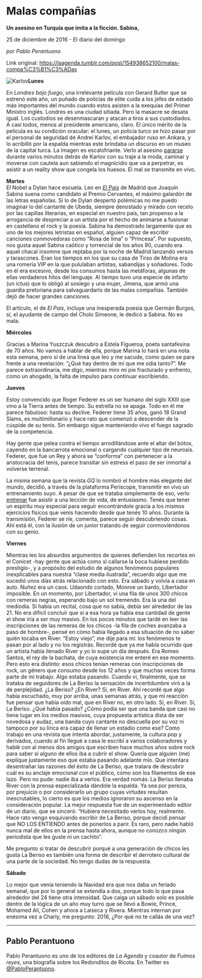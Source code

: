 # Malas compañías

**Un asesino en Turquía que imita a la ficción. Sabina,**

25 de diciembre de 2016 - El diario del domingo

_por Pablo Perantuono_

Link original: https://laagenda.tumblr.com/post/154938652100/malas-compa%C3%B1%C3%ADas

![Karlov](https://64.media.tumblr.com/29faf194b2541207e2694c4dac3cca47/tumblr_inline_pk0cxpxU2S1t6q87u_500.jpg)**Lunes**  


En
*Londres bajo fuego*,
una irrelevante película con Gerard Butler que se estrenó este año,
un puñado de policías de elite cuida a los jefes de estado más
importantes del mundo cuando estos asisten a la exequias del Primer
Ministro inglés. Londres es una ciudad sitiada. Pero la masacre se
desata igual. Los custodios se desenmascaran y atacan a tiros a sus
custodiados. A casi todos, menos al presidente americano, claro. El
único mérito de la película es su condición oracular: el lunes,
un policía turco se hizo pasar por el personal de seguridad de Andrei
Karlov, el embajador ruso en Ankara, y lo acribilló por la espalda
mientras este brindaba un discurso en un museo de la capital turca.
La imagen es escalofriante. Verlo al asesino [pararse](https://c.o0bg.com/rf/image_1920w/Boston/2011-2020/2016/12/19/BostonGlobe.com/Foreign/Images/5122bd617e4049fb89e56046822ec841-5122bd617e4049fb89e56046822ec841-0.jpg) durante varios
minutos detrás de Karlov con su traje a la moda, caminar y moverse
con cautela aun sabiendo el magnicidio que va a perpetrar, es asistir
a un reality show que congela los huesos. El mal se transmite en
vivo. 


**Martes**  
El
Nobel a Dylan hace escuela. Leo en *[El
País](http://cultura.elpais.com/cultura/2016/12/15/actualidad/1481817033_337727.html?id_externo_rsoc=TW_CM_CUL)* de
Madrid que Joaquín Sabina suena como candidato al Premio Cervantes,
el máximo galardón de las letras españolas. Si lo de Dylan
despertó polémicas no me puedo imaginar lo del cantante de Ubeda,
siempre denostado y mirado con recelo por las capillas literarias, en
especial en nuestro país, tan propenso a la arrogancia de despreciar
a un artista por el hecho de animarse a fusionar en castellano el
rock y la poesía. Sabina ha demostrado largamente que es uno de los
mejores letristas en español, alguien capaz de escribir canciones
conmovedoras como “Rosa de lima” o “Princesa”. Por supuesto,
nos gusta aquel Sabina caótico y torrencial de los años 90, cuando
era aquel chacal insomne que reptaba por la noche de Madrid lanzando
versos y tarascones. Eran los tiempos en los que su casa de Tirso de
Molina era una romería VIP en la que pululaban artistas, sabandijas
y soñadores. Todo en él era excesivo, desde los consumos hasta las
metáforas, algunas de ellas verdaderos hitos del lenguaje. Al tiempo
tuvo una especie de infarto (un ictus) que lo obligó al sosiego y
una mujer, Jimena, que armó una guardia pretoriana para
salvaguardarlo de las malas compañías. También dejó de hacer
grandes canciones. 


El
artículo, el de *El
País*, incluye una
inesperada poesía que Germán Burgos, sí, el ayudante de campo del
Cholo Simeone, le dedicó a Sabina. No es mala.  


**Miércoles**  


Gracias
a Marina Yuszczuk descubro a  Estela Figueroa, poeta santafesina de
70 años. No vamos a hablar de ella, porque Marina lo hará en una
nota esta semana, pero sí de una línea que leo y me sacude, como
quien se para frente a una revelación: “¿Qué hay dentro de mí
que me odia tanto?”. Me parece extraordinaria, me digo, mientras
miro mi pie fracturado y enfrento, como un ahogado, la falta de
impulso para continuar escribiendo. 


**Jueves**  


Estoy
convencido que Roger Federer es un ser humano del siglo XXIII que
vino a la Tierra antes de tiempo. Su estrella no se apaga. Todo en él me parece fabuloso:
hasta su declive. Federer tiene 35 años, ganó 18 Grand Slams, es
multimillonario y hace rato que comenzó a descender de la cúspide
de su tenis. Sin embargo sigue manteniendo vivo el fuego sagrado de
la competencia. 


Hay
gente que pelea contra el tiempo arrodillándose ante el altar del
bótox, cayendo en la bancarrota emocional o cargando cualquier tipo de neurosis. Federer, que fue un Rey y ahora se
“conforma” con pertenecer a la aristocracia del tenis, parece transitar sin estress el paso de ser inmortal a volverse terrenal. 


La
misma semana que la revista *GQ*
lo nombró el hombre más elegante del mundo, decidió, a través de
la plataforma Periscope, transmitir en vivo un entrenamiento suyo. A
pesar de que se trataba simplemente de eso, verlo [entrenar](https://www.periscope.tv/rogerfederer/1lPKqRjMAlwGb)
fue asistir a una lección de vida, de entusiasmo. Tenés que tener
un espíritu muy especial para seguir encontrándole gracia a los
mismos ejercicios físicos que venís haciendo desde que tenés 10 años. Durante la transmisión, Federer se ríe,
comenta, parece seguir descubriendo cosas. Ahí está él, con la
ilusión de un junior tratando de seguir conmoviéndonos con su
genio. 


**Viernes**  


Mientras leo los
absurdos argumentos de quienes defienden los recortes en el Conicet
-hay gente que actúa como si callarse la boca hubiese perdido
prestigio-, y a propósito del estudio de algunos fenómenos
populares inexplicables para nuestra “clase media ilustrada”,
recuerdo algo que me sucedió unos días atrás relacionado con esto.
Era sábado y volvía a casa en auto. Nuñez era un caos. Udaondo
cortado, Monroe un bardo, Libertador imposible. En un momento, por
Libertador, vi una fila de unos 300 chicos con remeras negras,
esperando bajo un sol tremendo. Era la una del mediodía. Si había
un recital, cosa que no sabía, debía ser alrededor de las 21. No
era difícil concluir que si a esa hora ya había esa cantidad de
gente el show iría a ser muy masivo. En los pocos minutos que tardé
en leer las inscripciones de las remeras de los chicos -la fila de
coches avanzaba a paso de hombre-, pensé en cómo había llegado a
esa situación de no saber quién tocaba en River. “Estoy viejo”,
me dije para mí: los fenómenos te pasan por al lado y no los
registrás. Recordé que ya me había ocurrido que un artista había
llenado River y yo lo supe un día después. Era Romeo Santos, el rey
de la bachata, de cuya existencia me enteré en ese momento. Pero
esto era distinto: esos chicos tenían remeras con inscripciones de
rock, un género que consumo desde los 12 años y que muchas veces
forma parte de mi trabajo. Algo estaba pasando. Cuando vi,
finalmente, que se trataba de seguidores de La Beriso la sensación
de  incertidumbre viró a la de perplejidad. ¿La Beriso? ¿En River?
Sí, en River. Ahí recordé que algo había escuchado, muy por
arriba, unas semanas atrás, y que mi reacción fue pensar que había
oído mal, que en River no, en otro lado. Sí, en River. Sí, La
Beriso. ¿Qué había pasado? ¿Cómo podía ser que una banda que
casi no tiene lugar en los medios masivos, cuya propuesta artística
dista de ser novedosa y audaz, una banda cuyo cantante no descuella
por su voz ni tampoco por su lírica era capaz de llenar un estadio
como ese? Como trabajo en una revista que intenta abordar,
justamente, la cultura pop y derivados, cuando al fin llegué a casa
le escribí a varios colaboradores y hablé con al menos dos amigos
que escriben hace muchos años sobre rock para saber si alguno de
ellos iba a cubrir el show. Quería que alguien (me) explique
justamente eso que estaba pasando adelante mío. Que intentara
desentrañar las razones del éxito de La Beriso, que tratara de
descubrir cuál es su anclaje emocional con el público, cómo son
los filamentos de ese lazo. Pero no pude: nadie iba a verlos. Era
verdad nomás: La Beriso llenaba River con la prensa especializada
dándole la espalda. Ya sea por pereza, por prejuicio o por
considerarlo un grupo cuyas virtudes resultan inescrutables, lo
cierto es que los medios ignoraron su ascenso en la consideración
popular. La mejor respuesta fue de un experimentado editor de un
diario, que se sinceró: “Hubiera necesitado verlos hoy, realmente.
Hace rato vengo esquivando escribir de La Beriso, porque decidí
pensar que NO LOS ENTIENDO antes de ponerlos a parir. Es raro, pero
nadie habló nunca mal de ellos en la prensa hasta ahora, aunque no
conozco ningún periodista que les guste ni un cachito”. 


Me pregunto si
tratar de descubrir porqué a una generación de chicos les gusta La
Beriso es también una forma de describir el derrotero cultural de
una parte de la sociedad. No tengo dudas de la respuesta. 


**Sábado**  


Lo mejor que venía
teniendo la Navidad era que nos daba un feriado semanal, que por lo
general se extendía a dos, porque todo lo que pasa alrededor del 24
tiene otra intensidad. Que caiga un sábado solo es posible dentro de
la lógica de un año muy turro que se llevó a Bowie, Prince,
Mohamed Alí, Cohen y ahora a Laiseca y Rivera. Mientras internan por enésima vez a Charly, me pregunto: 2016, ¿Por qué no te
callás de una vez?

  


---

 Pablo Perantuono
-----------------

 Pablo Perantuono es uno de los editores de *La Agenda* y coautor de *Fuimos reyes*, una biografía sobre los Redonditos de Ricota. En Twitter es [@PabloPerantuono](https://twitter.com/PabloPerantuono). 

